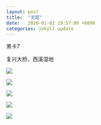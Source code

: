 ```yaml
---
layout: post
title:  "无题"
date:   2020-01-02 19:57:00 +0800
categories: jekyll update
---
```

黑卡7

复兴大桥，西溪湿地

![](https://cxiang.oss-cn-hangzhou.aliyuncs.com/photo/613d4eb31877f64e.jpeg)

![](https://cxiang.oss-cn-hangzhou.aliyuncs.com/photo/9c237ce3ffb6eae0.jpeg)

![](https://cxiang.oss-cn-hangzhou.aliyuncs.com/photo/b9fa9437b4cfbe25.jpeg)

![](https://cxiang.oss-cn-hangzhou.aliyuncs.com/photo/cc1b1e91943a0926.jpeg)

![](https://cxiang.oss-cn-hangzhou.aliyuncs.com/photo/3ea57ea7da59fd66.jpeg)
